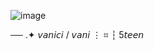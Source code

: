 ![image](https://github.com/l0vefiles/lovehearts/blob/94e1e369786b7e434220fcc1e541285ede884a44/Screenshot_446.png)





── .✦  𝘷𝘢𝘯𝘪𝘤𝘪 / 𝘷𝘢𝘯𝘪  ⋮ ⌗ ┆ 5𝘵𝘦𝘦𝘯 
